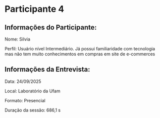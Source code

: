 # Participante 4

## Informações do Participante:
Nome: Silvia

Perfil: Usuário nível Intermediário. Já possui familiaridade com tecnologia mas não tem muito conhecimentos em compras em site de e-commerces 

## Informações da Entrevista: 
Data: 24/09/2025

Local: Laboratório da Ufam

Formato: Presencial 

Duração da sessão: 686,1 s

